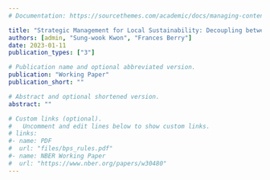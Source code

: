 ```yaml
---
# Documentation: https://sourcethemes.com/academic/docs/managing-content/

title: "Strategic Management for Local Sustainability: Decoupling between Strategic Planning and Performance Measurements"
authors: [admin, "Sung-wook Kwon", "Frances Berry"]
date: 2023-01-11
publication_types: ["3"]

# Publication name and optional abbreviated version.
publication: "Working Paper"
publication_short: ""

# Abstract and optional shortened version.
abstract: ""

# Custom links (optional).
#   Uncomment and edit lines below to show custom links.
# links:
#- name: PDF
#  url: "files/bps_rules.pdf"
#- name: NBER Working Paper
#  url: "https://www.nber.org/papers/w30480"
---
```

